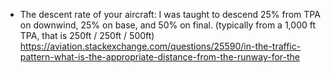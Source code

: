 -   The descent rate of your aircraft: I was taught to descend 25% from TPA on downwind, 25% on base, and 50% on final. (typically from a 1,000 ft TPA, that is 250ft / 250ft / 500ft)
https://aviation.stackexchange.com/questions/25590/in-the-traffic-pattern-what-is-the-appropriate-distance-from-the-runway-for-the